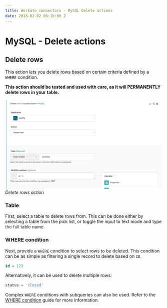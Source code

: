 ```yaml
---
title: Workato connectors - MySQL Delete actions
date: 2018-02-02 06:10:00 Z
---
```


# MySQL - Delete actions

## Delete rows

This action lets you delete rows based on certain criteria defined by a ` WHERE` condition.

**This action should be tested and used with care, as it will PERMANENTLY delete rows in your table.**

![Delete action](/assets/images/mysql/delete-rows-action.png)
*Delete rows action*

### Table
First, select a table to delete rows from. This can be done either by selecting a table from the pick list, or toggle the input to text mode and type the full table name.

### WHERE condition
Next, provide a `WHERE` condition to select rows to be deleted. This condition can be as simple as filtering a single record to delete based on `ID`.

```sql
id = 123
```

Alternatively, it can be used to delete multiple rows.

```sql
status = 'closed'
```

Complex `WHERE` conditions with subqueries can also be used. Refer to the [WHERE condition](/connectors/mysql.md#where-condition) guide for more information.

